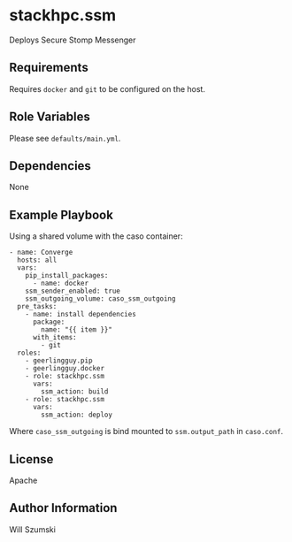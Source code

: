 stackhpc.ssm
=========

Deploys Secure Stomp Messenger

Requirements
------------

Requires `docker` and `git` to be configured on the host.

Role Variables
-----------------

Please see `defaults/main.yml`.

Dependencies
------------

None

Example Playbook
--------------------

Using a shared volume with the caso container:

```
- name: Converge
  hosts: all
  vars:
    pip_install_packages:
      - name: docker
    ssm_sender_enabled: true
    ssm_outgoing_volume: caso_ssm_outgoing
  pre_tasks:
    - name: install dependencies
      package:
        name: "{{ item }}"
      with_items:
        - git
  roles:
    - geerlingguy.pip
    - geerlingguy.docker
    - role: stackhpc.ssm
      vars:
        ssm_action: build
    - role: stackhpc.ssm
      vars:
        ssm_action: deploy
```

Where `caso_ssm_outgoing` is bind mounted to `ssm.output_path` in ``caso.conf``.

License
-------

Apache

Author Information
------------------

Will Szumski
